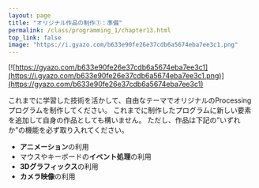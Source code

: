 ```yaml
---
layout: page
title: "オリジナル作品の制作①：準備"
permalink: /class/programming_1/chapter13.html
top_link: false
image: "https://i.gyazo.com/b633e90fe26e37cdb6a5674eba7ee3c1.png"
---
```


[![https://gyazo.com/b633e90fe26e37cdb6a5674eba7ee3c1](https://i.gyazo.com/b633e90fe26e37cdb6a5674eba7ee3c1.png)](https://gyazo.com/b633e90fe26e37cdb6a5674eba7ee3c1)

これまでに学習した技術を活かして、自由なテーマでオリジナルのProcessingプログラムを制作してください。
これまでに制作したプログラムに新しい要素を追加して自身の作品としても構いません。
ただし、作品は下記の”いずれか”の機能を必ず取り入れてください。

- **アニメーション**の利用
- マウスやキーボードの**イベント処理**の利用
- **3Dグラフィックス**の利用
- **カメラ映像**の利用